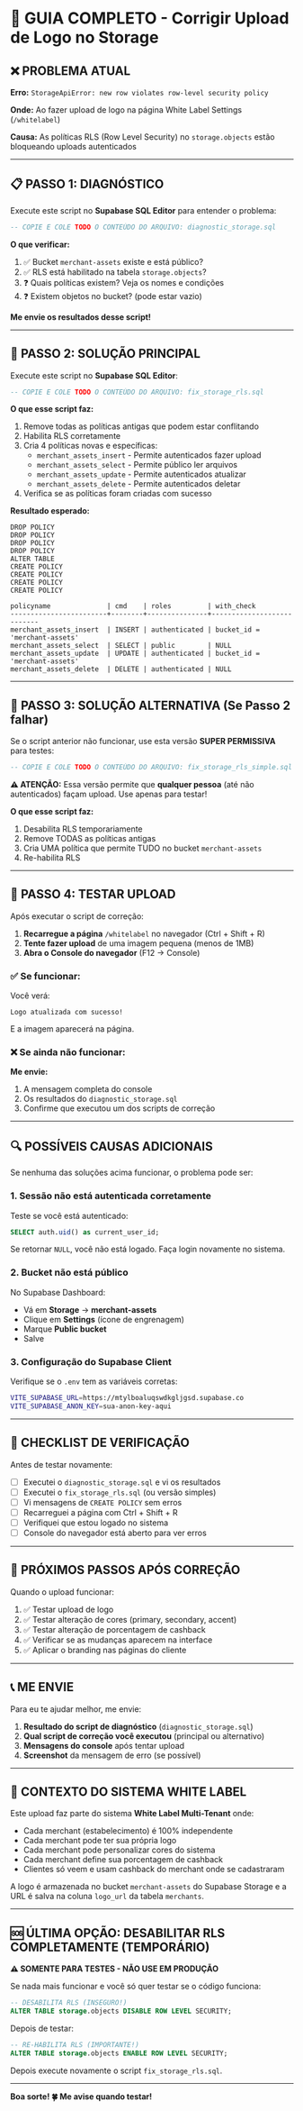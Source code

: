 # 🔧 GUIA COMPLETO - Corrigir Upload de Logo no Storage

## ❌ PROBLEMA ATUAL

**Erro:** `StorageApiError: new row violates row-level security policy`

**Onde:** Ao fazer upload de logo na página White Label Settings (`/whitelabel`)

**Causa:** As políticas RLS (Row Level Security) no `storage.objects` estão bloqueando uploads autenticados

---

## 📋 PASSO 1: DIAGNÓSTICO

Execute este script no **Supabase SQL Editor** para entender o problema:

```sql
-- COPIE E COLE TODO O CONTEÚDO DO ARQUIVO: diagnostic_storage.sql
```

**O que verificar:**
1. ✅ Bucket `merchant-assets` existe e está público?
2. ✅ RLS está habilitado na tabela `storage.objects`?
3. ❓ Quais políticas existem? Veja os nomes e condições
4. ❓ Existem objetos no bucket? (pode estar vazio)

**Me envie os resultados desse script!**

---

## 🔧 PASSO 2: SOLUÇÃO PRINCIPAL

Execute este script no **Supabase SQL Editor**:

```sql
-- COPIE E COLE TODO O CONTEÚDO DO ARQUIVO: fix_storage_rls.sql
```

**O que esse script faz:**
1. Remove todas as políticas antigas que podem estar conflitando
2. Habilita RLS corretamente
3. Cria 4 políticas novas e específicas:
   - `merchant_assets_insert` - Permite autenticados fazer upload
   - `merchant_assets_select` - Permite público ler arquivos
   - `merchant_assets_update` - Permite autenticados atualizar
   - `merchant_assets_delete` - Permite autenticados deletar
4. Verifica se as políticas foram criadas com sucesso

**Resultado esperado:**
```
DROP POLICY
DROP POLICY
DROP POLICY
DROP POLICY
ALTER TABLE
CREATE POLICY
CREATE POLICY
CREATE POLICY
CREATE POLICY

policyname              | cmd    | roles         | with_check
------------------------+--------+---------------+---------------------------
merchant_assets_insert  | INSERT | authenticated | bucket_id = 'merchant-assets'
merchant_assets_select  | SELECT | public        | NULL
merchant_assets_update  | UPDATE | authenticated | bucket_id = 'merchant-assets'
merchant_assets_delete  | DELETE | authenticated | NULL
```

---

## 🔧 PASSO 3: SOLUÇÃO ALTERNATIVA (Se Passo 2 falhar)

Se o script anterior não funcionar, use esta versão **SUPER PERMISSIVA** para testes:

```sql
-- COPIE E COLE TODO O CONTEÚDO DO ARQUIVO: fix_storage_rls_simple.sql
```

**⚠️ ATENÇÃO:** Essa versão permite que **qualquer pessoa** (até não autenticados) façam upload. Use apenas para testar!

**O que esse script faz:**
1. Desabilita RLS temporariamente
2. Remove TODAS as políticas antigas
3. Cria UMA política que permite TUDO no bucket `merchant-assets`
4. Re-habilita RLS

---

## 🧪 PASSO 4: TESTAR UPLOAD

Após executar o script de correção:

1. **Recarregue a página** `/whitelabel` no navegador (Ctrl + Shift + R)
2. **Tente fazer upload** de uma imagem pequena (menos de 1MB)
3. **Abra o Console do navegador** (F12 → Console)

### ✅ **Se funcionar:**
Você verá:
```
Logo atualizada com sucesso!
```

E a imagem aparecerá na página.

### ❌ **Se ainda não funcionar:**

**Me envie:**
1. A mensagem completa do console
2. Os resultados do `diagnostic_storage.sql`
3. Confirme que executou um dos scripts de correção

---

## 🔍 POSSÍVEIS CAUSAS ADICIONAIS

Se nenhuma das soluções acima funcionar, o problema pode ser:

### 1. **Sessão não está autenticada corretamente**

Teste se você está autenticado:

```sql
SELECT auth.uid() as current_user_id;
```

Se retornar `NULL`, você não está logado. Faça login novamente no sistema.

### 2. **Bucket não está público**

No Supabase Dashboard:
- Vá em **Storage** → **merchant-assets**
- Clique em **Settings** (ícone de engrenagem)
- Marque **Public bucket**
- Salve

### 3. **Configuração do Supabase Client**

Verifique se o `.env` tem as variáveis corretas:

```bash
VITE_SUPABASE_URL=https://mtylboaluqswdkgljgsd.supabase.co
VITE_SUPABASE_ANON_KEY=sua-anon-key-aqui
```

---

## 📝 CHECKLIST DE VERIFICAÇÃO

Antes de testar novamente:

- [ ] Executei o `diagnostic_storage.sql` e vi os resultados
- [ ] Executei o `fix_storage_rls.sql` (ou versão simples)
- [ ] Vi mensagens de `CREATE POLICY` sem erros
- [ ] Recarreguei a página com Ctrl + Shift + R
- [ ] Verifiquei que estou logado no sistema
- [ ] Console do navegador está aberto para ver erros

---

## 🎯 PRÓXIMOS PASSOS APÓS CORREÇÃO

Quando o upload funcionar:

1. ✅ Testar upload de logo
2. ✅ Testar alteração de cores (primary, secondary, accent)
3. ✅ Testar alteração de porcentagem de cashback
4. ✅ Verificar se as mudanças aparecem na interface
5. ✅ Aplicar o branding nas páginas do cliente

---

## 📞 ME ENVIE

Para eu te ajudar melhor, me envie:

1. **Resultado do script de diagnóstico** (`diagnostic_storage.sql`)
2. **Qual script de correção você executou** (principal ou alternativo)
3. **Mensagens do console** após tentar upload
4. **Screenshot** da mensagem de erro (se possível)

---

## 🚀 CONTEXTO DO SISTEMA WHITE LABEL

Este upload faz parte do sistema **White Label Multi-Tenant** onde:

- Cada merchant (estabelecimento) é 100% independente
- Cada merchant pode ter sua própria logo
- Cada merchant pode personalizar cores do sistema
- Cada merchant define sua porcentagem de cashback
- Clientes só veem e usam cashback do merchant onde se cadastraram

A logo é armazenada no bucket `merchant-assets` do Supabase Storage e a URL é salva na coluna `logo_url` da tabela `merchants`.

---

## 🆘 ÚLTIMA OPÇÃO: DESABILITAR RLS COMPLETAMENTE (TEMPORÁRIO)

**⚠️ SOMENTE PARA TESTES - NÃO USE EM PRODUÇÃO**

Se nada mais funcionar e você só quer testar se o código funciona:

```sql
-- DESABILITA RLS (INSEGURO!)
ALTER TABLE storage.objects DISABLE ROW LEVEL SECURITY;
```

Depois de testar:

```sql
-- RE-HABILITA RLS (IMPORTANTE!)
ALTER TABLE storage.objects ENABLE ROW LEVEL SECURITY;
```

Depois execute novamente o script `fix_storage_rls.sql`.

---

**Boa sorte! 🍀 Me avise quando testar!**
